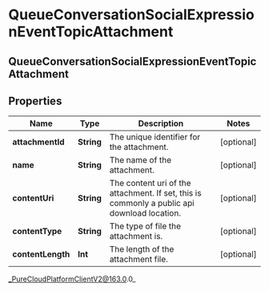 # QueueConversationSocialExpressionEventTopicAttachment

## QueueConversationSocialExpressionEventTopicAttachment

## Properties

|Name | Type | Description | Notes|
|------------ | ------------- | ------------- | -------------|
| **attachmentId** | **String** | The unique identifier for the attachment. | [optional] |
| **name** | **String** | The name of the attachment. | [optional] |
| **contentUri** | **String** | The content uri of the attachment. If set, this is commonly a public api download location. | [optional] |
| **contentType** | **String** | The type of file the attachment is. | [optional] |
| **contentLength** | **Int** | The length of the attachment file. | [optional] |



_PureCloudPlatformClientV2@163.0.0_

